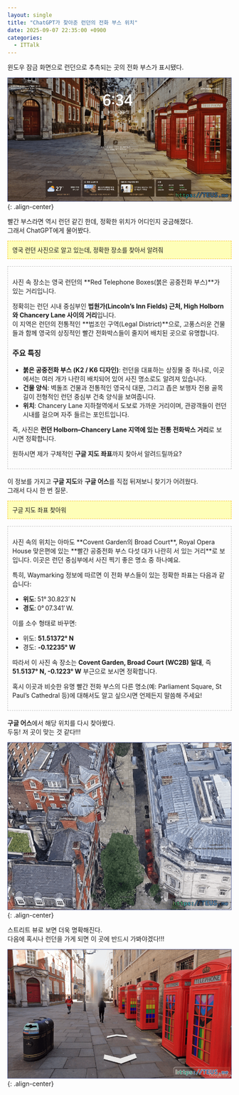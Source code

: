 ```yaml
---
layout: single
title: "ChatGPT가 찾아준 런던의 전화 부스 위치"
date: 2025-09-07 22:35:00 +0900
categories:
  - ITTalk
---
```


윈도우 잠금 화면으로 런던으로 추측되는 곳의 전화 부스가 표시됐다.

![image](</images/2025-09-07/london_s_Bs64_Q.png>){: .align-center}

빨간 부스라면 역시 런던 같긴 한데, 정확한 위치가 어디인지 궁금해졌다.\
그래서 ChatGPT에게 물어봤다.

<div style="background-color: #fefeb8; padding: 10px; border: 1px dashed #f3c534; font-size: 0.95em; margin-bottom: 1.2em;" markdown="1">
영국 런던 사진으로 알고 있는데, 정확한 장소를 찾아서 알려줘
</div>

<div style="padding: 10px; border: 1px dashed #c1c1c1; margin-bottom: 1.2em;"><p style="text-align: center; margin-bottom: 0;"><span style="font-size: 1.111em;">
<div markdown="1">
사진 속 장소는 영국 런던의 **Red Telephone Boxes(붉은 공중전화 부스)**가 있는 거리입니다.

정확히는 런던 시내 중심부인 **법원가(Lincoln’s Inn Fields) 근처, High Holborn와 Chancery Lane 사이의 거리**입니다.\
이 지역은 런던의 전통적인 **법조인 구역(Legal District)**으로, 고풍스러운 건물들과 함께 영국의 상징적인 빨간 전화박스들이 줄지어 배치된 곳으로 유명합니다.

### 주요 특징

* **붉은 공중전화 부스 (K2 / K6 디자인)**: 런던을 대표하는 상징물 중 하나로, 이곳에서는 여러 개가 나란히 배치되어 있어 사진 명소로도 알려져 있습니다.
* **건물 양식**: 벽돌조 건물과 전통적인 영국식 대문, 그리고 좁은 보행자 전용 골목길이 전형적인 런던 중심부 건축 양식을 보여줍니다.
* **위치**: Chancery Lane 지하철역에서 도보로 가까운 거리이며, 관광객들이 런던 시내를 걸으며 자주 들르는 포인트입니다.

즉, 사진은 **런던 Holborn–Chancery Lane 지역에 있는 전통 전화박스 거리**로 보시면 정확합니다.

원하시면 제가 구체적인 **구글 지도 좌표**까지 찾아서 알려드릴까요?
</div>
</span></p></div>

이 정보를 가지고 **구글 지도**와 **구글 어스**를 직접 뒤져보니 찾기가 어려웠다.\
그래서 다시 한 번 질문.

<div style="background-color: #fefeb8; padding: 10px; border: 1px dashed #f3c534; font-size: 0.95em; margin-bottom: 1.2em;" markdown="1">
구글 지도 좌표 찾아워
</div>

<div style="padding: 10px; border: 1px dashed #c1c1c1; margin-bottom: 1.2em;"><p style="text-align: center; margin-bottom: 0;"><span style="font-size: 1.111em;">
<div markdown="1">
사진 속의 위치는 아마도 **Covent Garden의 Broad Court**, Royal Opera House 맞은편에 있는 **빨간 공중전화 부스 다섯 대가 나란히 서 있는 거리**로 보입니다. 이곳은 런던 중심부에서 사진 찍기 좋은 명소 중 하나예요.

특히, Waymarking 정보에 따르면 이 전화 부스들이 있는 정확한 좌표는 다음과 같습니다:

* **위도**: 51° 30.823′ N
* **경도**: 0° 07.341′ W.

이를 소수 형태로 바꾸면:

* 위도: **51.51372° N**
* 경도: **-0.12235° W**

따라서 이 사진 속 장소는 **Covent Garden, Broad Court (WC2B) 일대**, 즉 **51.5137° N, -0.1223° W** 부근으로 보시면 정확합니다.

혹시 이곳과 비슷한 유명 빨간 전화 부스의 다른 명소(예: Parliament Square, St Paul’s Cathedral 등)에 대해서도 알고 싶으시면 언제든지 말씀해 주세요!
</div>
</span></p></div>

**구글 어스**에서 해당 위치를 다시 찾아봤다.\
두둥! 저 곳이 맞는 것 같다!!!

![image](</images/2025-09-07/earth1_Bs64_Q.png>){: .align-center}

스트리트 뷰로 보면 더욱 명확해진다.\
다음에 혹시나 런던을 가게 되면 이 곳에 반드시 가봐야겠다!!!

![image](</images/2025-09-07/earth2_Bs64_Q.png>){: .align-center}

